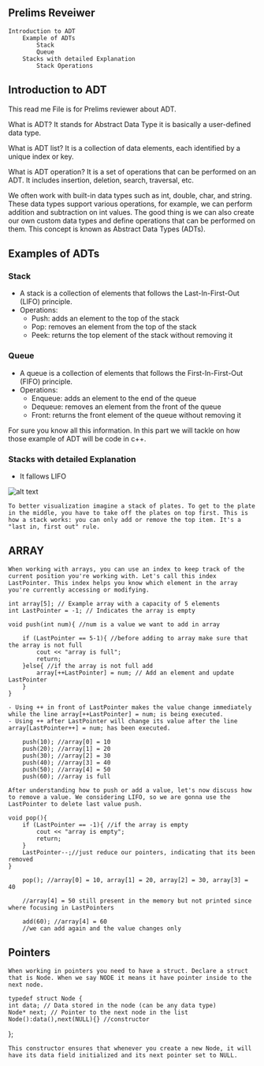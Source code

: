 ## Prelims Reveiwer

    Introduction to ADT
        Example of ADTs
            Stack
            Queue
        Stacks with detailed Explanation
            Stack Operations


## Introduction to ADT

This read me File is for Prelims reviewer about ADT.

What is ADT?
    It stands for Abstract Data Type it is basically a user-defined data type.

What is ADT list?
    It is a collection of data elements, each identified by a unique index or key.

What is ADT operation?
    It is a set of operations that can be performed on an ADT.
    It includes insertion, deletion, search, traversal, etc.

We often work with built-in data types such as int, double, char, and string. These data types support various operations, for example, we can perform addition and subtraction on int values. The good thing is we can also create our own custom data types and define operations that can be performed on them. This concept is known as Abstract Data Types (ADTs). 

## Examples of ADTs

### Stack

* A stack is a collection of elements that follows the Last-In-First-Out (LIFO) principle.
* Operations:
	+ Push: adds an element to the top of the stack
	+ Pop: removes an element from the top of the stack
	+ Peek: returns the top element of the stack without removing it

### Queue

* A queue is a collection of elements that follows the First-In-First-Out (FIFO) principle.
* Operations:
    + Enqueue: adds an element to the end of the queue
    + Dequeue: removes an element from the front of the queue
    + Front: returns the front element of the queue without removing it

For sure you know all this information. In this part we will tackle on how those example of ADT will be code in c++.

### Stacks with detailed Explanation

* It fallows LIFO

![alt text](https://learnloner.com/wp-content/uploads/2023/05/Stack-Data-Structure.png)

    To better visualization imagine a stack of plates. To get to the plate in the middle, you have to take off the plates on top first. This is how a stack works: you can only add or remove the top item. It's a "last in, first out" rule.

## ARRAY

    When working with arrays, you can use an index to keep track of the current position you're working with. Let's call this index LastPointer. This index helps you know which element in the array you're currently accessing or modifying.

    int array[5]; // Example array with a capacity of 5 elements
    int LastPointer = -1; // Indicates the array is empty

    void push(int num){ //num is a value we want to add in array

        if (LastPointer == 5-1){ //before adding to array make sure that the array is not full
            cout << "array is full";
            return;
        }else{ //if the array is not full add 
            array[++LastPointer] = num; // Add an element and update LastPointer
        }
    }

    - Using ++ in front of LastPointer makes the value change immediately while the line array[++LastPointer] = num; is being executed.
    - Using ++ after LastPointer will change its value after the line array[LastPointer++] = num; has been executed.

        push(10); //array[0] = 10
        push(20); //array[1] = 20
        push(30); //array[2] = 30
        push(40); //array[3] = 40
        push(50); //array[4] = 50
        push(60); //array is full

    After understanding how to push or add a value, let's now discuss how to remove a value. We considering LIFO, so we are gonna use the LastPointer to delete last value push.

    void pop(){ 
        if (LastPointer == -1){ //if the array is empty
            cout << "array is empty";
            return;
        }
        LastPointer--;//just reduce our pointers, indicating that its been removed
    }

        pop(); //array[0] = 10, array[1] = 20, array[2] = 30, array[3] = 40 

        //array[4] = 50 still present in the memory but not printed since where focusing in LastPointers
        
        add(60); //array[4] = 60 
        //we can add again and the value changes only

## Pointers 

    When working in pointers you need to have a struct. Declare a struct that is Node. When we say NODE it means it have pointer inside to the next node.

    typedef struct Node {
    int data; // Data stored in the node (can be any data type)
    Node* next; // Pointer to the next node in the list
    Node():data(),next(NULL){} //constructor 
   };

    This constructor ensures that whenever you create a new Node, it will have its data field initialized and its next pointer set to NULL.



        






    
